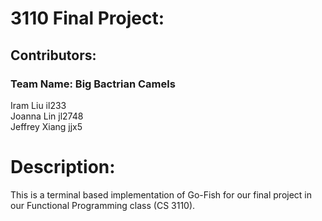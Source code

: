 # 3110 Final Project: 

## Contributors:
### Team Name: Big Bactrian Camels
Iram Liu il233\
Joanna Lin jl2748\
Jeffrey Xiang jjx5

# Description: 
This is a terminal based implementation of Go-Fish for our final project in our Functional Programming class (CS 3110). 
